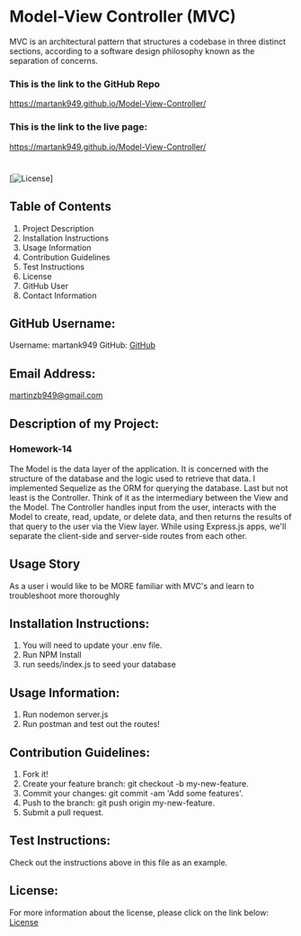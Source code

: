 # Model-View Controller (MVC)

MVC is an architectural pattern that structures a codebase in three distinct sections, according to a software design philosophy known as the separation of concerns.

### This is the link to the GitHub Repo

https://martank949.github.io/Model-View-Controller/

### This is the link to the live page:

https://martank949.github.io/Model-View-Controller/

#

[![License](https://img.shields.io/badge/License-Apache-blue.svg "License Badge")]

## Table of Contents

1. Project Description
2. Installation Instructions
3. Usage Information
4. Contribution Guidelines
5. Test Instructions
6. License
7. GitHub User
8. Contact Information

## GitHub Username:

Username: martank949
GitHub: [GitHub](https://github.com/martank949)

## Email Address:

martinzb949@gmail.com

## Description of my Project:

### Homework-14

The Model is the data layer of the application. It is concerned with the structure of the database and the logic used to retrieve that data. I implemented Sequelize as the ORM for querying the database.
Last but not least is the Controller. Think of it as the intermediary between the View and the Model. The Controller handles input from the user, interacts with the Model to create, read, update, or delete data, and then returns the results of that query to the user via the View layer. While using Express.js apps, we'll separate the client-side and server-side routes from each other.

## Usage Story

As a user i would like to be MORE familiar with MVC's and learn to troubleshoot more thoroughly

## Installation Instructions:

1. You will need to update your .env file.
2. Run NPM Install
3. run seeds/index.js to seed your database

## Usage Information:

1. Run nodemon server.js
2. Run postman and test out the routes!

## Contribution Guidelines:

1. Fork it!
2. Create your feature branch: git checkout -b my-new-feature.
3. Commit your changes: git commit -am 'Add some features'.
4. Push to the branch: git push origin my-new-feature.
5. Submit a pull request.

## Test Instructions:

Check out the instructions above in this file as an example.

## License:

For more information about the license, please click on the link below:
[License](https://opensource.org/licenses/Apache)
